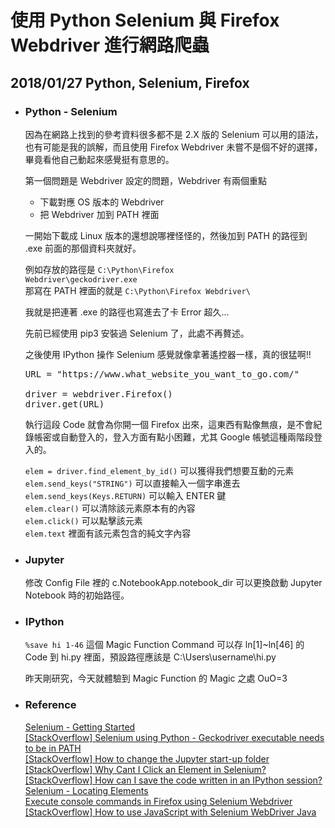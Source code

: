 # 使用 Python Selenium 與 Firefox Webdriver 進行網路爬蟲
## 2018/01/27 Python, Selenium, Firefox

+ ### Python - Selenium  
  因為在網路上找到的參考資料很多都不是 2.X 版的 Selenium 可以用的語法，也有可能是我的誤解，而且使用 Firefox Webdriver 未嘗不是個不好的選擇，畢竟看他自己動起來感覺挺有意思的。

  第一個問題是 Webdriver 設定的問題，Webdriver 有兩個重點
  + 下載對應 OS 版本的 Webdriver
  + 把 Webdriver 加到 PATH 裡面  

  一開始下載成 Linux 版本的還想說哪裡怪怪的，然後加到 PATH 的路徑到 .exe 前面的那個資料夾就好。

  例如存放的路徑是 <code>C:\Python\Firefox Webdriver\geckodriver.exe</code>  
  那寫在 PATH 裡面的就是 <code>C:\Python\Firefox Webdriver\\</code>

  我就是把連著 .exe 的路徑也寫進去了卡 Error 超久...

  先前已經使用 pip3 安裝過 Selenium 了，此處不再贅述。

  之後使用 IPython 操作 Selenium 感覺就像拿著遙控器一樣，真的很猛啊!!
  <pre>
  URL = "https://www.what_website_you_want_to_go.com/"
  
  driver = webdriver.Firefox()
  driver.get(URL)
  </pre>

  執行這段 Code 就會為你開一個 Firefox 出來，這東西有點像無痕，是不會紀錄帳密或自動登入的，登入方面有點小困難，尤其 Google 帳號這種兩階段登入的。

  <code>elem = driver.find_element_by_id()</code> 可以獲得我們想要互動的元素  
  <code>elem.send_keys("STRING")</code> 可以直接輸入一個字串進去  
  <code>elem.send_keys(Keys.RETURN)</code> 可以輸入 ENTER 鍵  
  <code>elem.clear()</code> 可以清除該元素原本有的內容  
  <code>elem.click()</code> 可以點擊該元素  
  <code>elem.text</code> 裡面有該元素包含的純文字內容

+ ### Jupyter  
  修改 Config File 裡的 c.NotebookApp.notebook_dir 可以更換啟動 Jupyter Notebook 時的初始路徑。

+ ### IPython  
  <code>%save hi 1-46</code> 這個 Magic Function Command 可以存 ln[1]~ln[46] 的 Code 到 hi.py 裡面，預設路徑應該是 C:\Users\username\hi.py

  昨天剛研究，今天就體驗到 Magic Function 的 Magic 之處 OuO=3

+ ### Reference  
  [Selenium - Getting Started](http://selenium-python.readthedocs.io/getting-started.html)  
  [[StackOverflow] Selenium using Python - Geckodriver executable needs to be in PATH](https://goo.gl/dkCbNs)  
  [[StackOverflow] How to change the Jupyter start-up folder](https://goo.gl/mWv7wk)  
  [[StackOverflow] Why Cant I Click an Element in Selenium?](https://goo.gl/vjU23g)  
  [[StackOverflow] How can I save the code written in an IPython session?](https://goo.gl/JTmEP5)  
  [Selenium - Locating Elements](http://selenium-python.readthedocs.io/locating-elements.html)  
  [Execute console commands in Firefox using Selenium Webdriver](https://goo.gl/dziQs5)  
  [[StackOverflow] How to use JavaScript with Selenium WebDriver Java](https://goo.gl/yHVCVC)  
